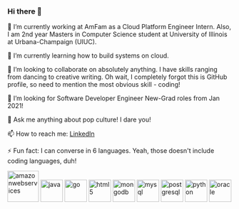 ### Hi there 👋

<!--
**yashsaboo/yashsaboo** is a ✨ _special_ ✨ repository because its `README.md` (this file) appears on your GitHub profile.
-->
🔭 I’m currently working at AmFam as a Cloud Platform Engineer Intern. Also, I am 2nd year Masters in Computer Science student at University of Illinois at Urbana-Champaign (UIUC).

🌱 I’m currently learning how to build systems on cloud.

👯 I’m looking to collaborate on absolutely anything. I have skills ranging from dancing to creative writing. Oh wait, I completely forgot this is GitHub profile, so need to mention the most obvious skill - coding!

🤔 I’m looking for Software Developer Engineer New-Grad roles from Jan 2021!

💬 Ask me anything about pop culture! I dare you!

📫 How to reach me: [LinkedIn](https://www.linkedin.com/in/yashsaboo99/)

⚡ Fun fact: I can converse in 6 languages. Yeah, those doesn't include coding languages, duh!

<p align="left"><img src="https://konpa.github.io/devicon/devicon.git/icons/amazonwebservices/amazonwebservices-original-wordmark.svg" alt="amazonwebservices" width="70" height="70"/> <img src="https://konpa.github.io/devicon/devicon.git/icons/java/java-original-wordmark.svg" alt="java" width="50" height="50"/> <img src="https://konpa.github.io/devicon/devicon.git/icons/go/go-original.svg" alt="go" width="50" height="50"/> <img src="https://konpa.github.io/devicon/devicon.git/icons/html5/html5-original-wordmark.svg" alt="html5" width="50" height="50"/> <img src="https://konpa.github.io/devicon/devicon.git/icons/mongodb/mongodb-original-wordmark.svg" alt="mongodb" width="50" height="50"/> <img src="https://konpa.github.io/devicon/devicon.git/icons/mysql/mysql-original-wordmark.svg" alt="mysql" width="50" height="50"/> <img src="https://konpa.github.io/devicon/devicon.git/icons/postgresql/postgresql-original-wordmark.svg" alt="postgresql" width="50" height="50"/> <img src="https://konpa.github.io/devicon/devicon.git/icons/python/python-original-wordmark.svg" alt="python" width="50" height="50"/> <img src="https://konpa.github.io/devicon/devicon.git/icons/oracle/oracle-original.svg" alt="oracle" width="50" height="50"/></p>
